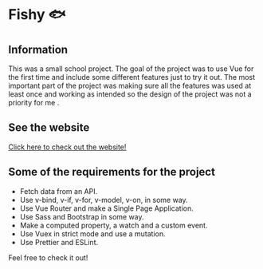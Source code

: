 # Fishy 🐟

## Information
This was a small school project. The goal of the project was to use Vue for the first time and include some different features just to try it out. The most important part of the project was making sure all the features was used at least once and working as intended so the design of the project was not a priority for me . 

## See the website
[Click here to check out the website!](https://stinanorqvist.github.io/#/)

## Some of the requirements for the project
- Fetch data from an API. 
- Use v-bind, v-if, v-for, v-model, v-on, in some way. 
- Use Vue Router and make a Single Page Application. 
- Use Sass and Bootstrap in some way. 
- Make a computed property, a watch and a custom event. 
- Use Vuex in strict mode and use a mutation. 
- Use Prettier and ESLint. 

Feel free to check it out!
